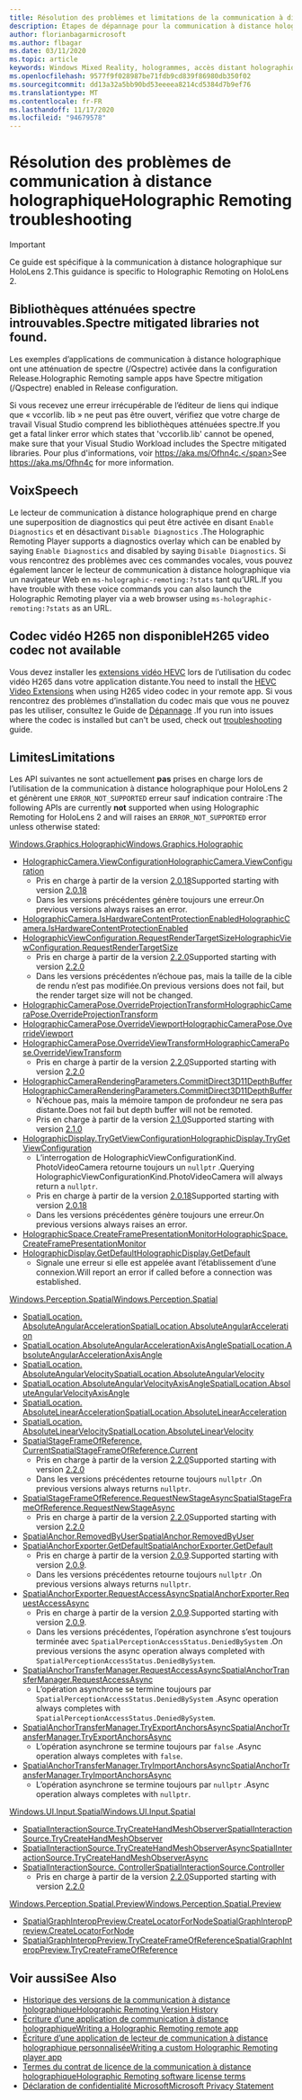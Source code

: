 ```yaml
---
title: Résolution des problèmes et limitations de la communication à distance holographique
description: Étapes de dépannage pour la communication à distance holographique sur HoloLens 2.
author: florianbagarmicrosoft
ms.author: flbagar
ms.date: 03/11/2020
ms.topic: article
keywords: Windows Mixed Reality, hologrammes, accès distant holographique, rendu à distance, rendu réseau, HoloLens, hologrammes distants, dépannage, aide, casque de réalité mixte, casque de réalité mixte, casque de réalité virtuelle
ms.openlocfilehash: 9577f9f028987be71fdb9cd839f86980db350f02
ms.sourcegitcommit: dd13a32a5bb90bd53eeeea8214cd5384d7b9ef76
ms.translationtype: MT
ms.contentlocale: fr-FR
ms.lasthandoff: 11/17/2020
ms.locfileid: "94679578"
---
```

# <a name="holographic-remoting-troubleshooting"></a><span data-ttu-id="1a5e5-104">Résolution des problèmes de communication à distance holographique</span><span class="sxs-lookup"><span data-stu-id="1a5e5-104">Holographic Remoting troubleshooting</span></span>

> [!IMPORTANT]
> <span data-ttu-id="1a5e5-105">Ce guide est spécifique à la communication à distance holographique sur HoloLens 2.</span><span class="sxs-lookup"><span data-stu-id="1a5e5-105">This guidance is specific to Holographic Remoting on HoloLens 2.</span></span>

## <a name="spectre-mitigated-libraries-not-found"></a><span data-ttu-id="1a5e5-106">Bibliothèques atténuées spectre introuvables.</span><span class="sxs-lookup"><span data-stu-id="1a5e5-106">Spectre mitigated libraries not found.</span></span>

<span data-ttu-id="1a5e5-107">Les exemples d’applications de communication à distance holographique ont une atténuation de spectre (/Qspectre) activée dans la configuration Release.</span><span class="sxs-lookup"><span data-stu-id="1a5e5-107">Holographic Remoting sample apps have Spectre mitigation (/Qspectre) enabled in Release configuration.</span></span>

<span data-ttu-id="1a5e5-108">Si vous recevez une erreur irrécupérable de l’éditeur de liens qui indique que « vccorlib. lib » ne peut pas être ouvert, vérifiez que votre charge de travail Visual Studio comprend les bibliothèques atténuées spectre.</span><span class="sxs-lookup"><span data-stu-id="1a5e5-108">If you get a fatal linker error which states that 'vccorlib.lib' cannot be opened, make sure that your Visual Studio Workload includes the Spectre mitigated libraries.</span></span> <span data-ttu-id="1a5e5-109">Pour plus d'informations, voir https://aka.ms/Ofhn4c.</span><span class="sxs-lookup"><span data-stu-id="1a5e5-109">See https://aka.ms/Ofhn4c for more information.</span></span>

## <a name="speech"></a><span data-ttu-id="1a5e5-110">Voix</span><span class="sxs-lookup"><span data-stu-id="1a5e5-110">Speech</span></span>

<span data-ttu-id="1a5e5-111">Le lecteur de communication à distance holographique prend en charge une superposition de diagnostics qui peut être activée en disant ```Enable Diagnostics``` et en désactivant ```Disable Diagnostics``` .</span><span class="sxs-lookup"><span data-stu-id="1a5e5-111">The Holographic Remoting Player supports a diagnostics overlay which can be enabled by saying ```Enable Diagnostics``` and disabled by saying ```Disable Diagnostics```.</span></span> <span data-ttu-id="1a5e5-112">Si vous rencontrez des problèmes avec ces commandes vocales, vous pouvez également lancer le lecteur de communication à distance holographique via un navigateur Web en ```ms-holographic-remoting:?stats``` tant qu’URL.</span><span class="sxs-lookup"><span data-stu-id="1a5e5-112">If you have trouble with these voice commands you can also launch the Holographic Remoting player via a web browser using ```ms-holographic-remoting:?stats``` as an URL.</span></span>

## <a name="h265-video-codec-not-available"></a><span data-ttu-id="1a5e5-113">Codec vidéo H265 non disponible</span><span class="sxs-lookup"><span data-stu-id="1a5e5-113">H265 video codec not available</span></span>

<span data-ttu-id="1a5e5-114">Vous devez installer les [extensions vidéo HEVC](https://www.microsoft.com/p/hevc-video-extensions/9nmzlz57r3t7) lors de l’utilisation du codec vidéo H265 dans votre application distante.</span><span class="sxs-lookup"><span data-stu-id="1a5e5-114">You need to install the [HEVC Video Extensions](https://www.microsoft.com/p/hevc-video-extensions/9nmzlz57r3t7) when using H265 video codec in your remote app.</span></span> <span data-ttu-id="1a5e5-115">Si vous rencontrez des problèmes d’installation du codec mais que vous ne pouvez pas les utiliser, consultez le Guide de [Dépannage](https://docs.microsoft.com/azure/remote-rendering/resources/troubleshoot#h265-codec-not-available) .</span><span class="sxs-lookup"><span data-stu-id="1a5e5-115">If you run into issues where the codec is installed but can't be used, check out [troubleshooting](https://docs.microsoft.com/azure/remote-rendering/resources/troubleshoot#h265-codec-not-available) guide.</span></span>

## <a name="limitations"></a><span data-ttu-id="1a5e5-116">Limites</span><span class="sxs-lookup"><span data-stu-id="1a5e5-116">Limitations</span></span>

<span data-ttu-id="1a5e5-117">Les API suivantes ne sont actuellement **pas** prises en charge lors de l’utilisation de la communication à distance holographique pour HoloLens 2 et génèrent une ```ERROR_NOT_SUPPORTED``` erreur sauf indication contraire :</span><span class="sxs-lookup"><span data-stu-id="1a5e5-117">The following APIs are currently **not** supported when using Holographic Remoting for HoloLens 2 and will raises an ```ERROR_NOT_SUPPORTED``` error unless otherwise stated:</span></span>

[<span data-ttu-id="1a5e5-118">Windows.Graphics.Holographic</span><span class="sxs-lookup"><span data-stu-id="1a5e5-118">Windows.Graphics.Holographic</span></span>](https://docs.microsoft.com/uwp/api/windows.graphics.holographic)

* [<span data-ttu-id="1a5e5-119">HolographicCamera.ViewConfiguration</span><span class="sxs-lookup"><span data-stu-id="1a5e5-119">HolographicCamera.ViewConfiguration</span></span>](https://docs.microsoft.com/uwp/api/windows.graphics.holographic.holographiccamera.viewconfiguration)
  - <span data-ttu-id="1a5e5-120">Pris en charge à partir de la version [2.0.18](holographic-remoting-version-history.md#v2.0.18)</span><span class="sxs-lookup"><span data-stu-id="1a5e5-120">Supported starting with version [2.0.18](holographic-remoting-version-history.md#v2.0.18)</span></span>
  - <span data-ttu-id="1a5e5-121">Dans les versions précédentes génère toujours une erreur.</span><span class="sxs-lookup"><span data-stu-id="1a5e5-121">On previous versions always raises an error.</span></span>
* [<span data-ttu-id="1a5e5-122">HolographicCamera.IsHardwareContentProtectionEnabled</span><span class="sxs-lookup"><span data-stu-id="1a5e5-122">HolographicCamera.IsHardwareContentProtectionEnabled</span></span>](https://docs.microsoft.com/uwp/api/windows.graphics.holographic.holographiccamera.ishardwarecontentprotectionenabled#Windows_Graphics_Holographic_HolographicCamera_IsHardwareContentProtectionEnabled)
* [<span data-ttu-id="1a5e5-123">HolographicViewConfiguration.RequestRenderTargetSize</span><span class="sxs-lookup"><span data-stu-id="1a5e5-123">HolographicViewConfiguration.RequestRenderTargetSize</span></span>](https://docs.microsoft.com/uwp/api/windows.graphics.holographic.holographicviewconfiguration.requestrendertargetsize#Windows_Graphics_Holographic_HolographicViewConfiguration_RequestRenderTargetSize_Windows_Foundation_Size_)
  - <span data-ttu-id="1a5e5-124">Pris en charge à partir de la version [2.2.0](holographic-remoting-version-history.md#v2.2.0)</span><span class="sxs-lookup"><span data-stu-id="1a5e5-124">Supported starting with version [2.2.0](holographic-remoting-version-history.md#v2.2.0)</span></span>
  - <span data-ttu-id="1a5e5-125">Dans les versions précédentes n’échoue pas, mais la taille de la cible de rendu n’est pas modifiée.</span><span class="sxs-lookup"><span data-stu-id="1a5e5-125">On previous versions does not fail, but the render target size will not be changed.</span></span>
* [<span data-ttu-id="1a5e5-126">HolographicCameraPose.OverrideProjectionTransform</span><span class="sxs-lookup"><span data-stu-id="1a5e5-126">HolographicCameraPose.OverrideProjectionTransform</span></span>](https://docs.microsoft.com/uwp/api/windows.graphics.holographic.holographiccamerapose.overrideprojectiontransform)
* [<span data-ttu-id="1a5e5-127">HolographicCameraPose.OverrideViewport</span><span class="sxs-lookup"><span data-stu-id="1a5e5-127">HolographicCameraPose.OverrideViewport</span></span>](https://docs.microsoft.com/uwp/api/windows.graphics.holographic.holographiccamerapose.overrideviewport)
* [<span data-ttu-id="1a5e5-128">HolographicCameraPose.OverrideViewTransform</span><span class="sxs-lookup"><span data-stu-id="1a5e5-128">HolographicCameraPose.OverrideViewTransform</span></span>](https://docs.microsoft.com/uwp/api/windows.graphics.holographic.holographiccamerapose.overrideviewtransform)
  - <span data-ttu-id="1a5e5-129">Pris en charge à partir de la version [2.2.0](holographic-remoting-version-history.md#v2.2.0)</span><span class="sxs-lookup"><span data-stu-id="1a5e5-129">Supported starting with version [2.2.0](holographic-remoting-version-history.md#v2.2.0)</span></span>
* [<span data-ttu-id="1a5e5-130">HolographicCameraRenderingParameters.CommitDirect3D11DepthBuffer</span><span class="sxs-lookup"><span data-stu-id="1a5e5-130">HolographicCameraRenderingParameters.CommitDirect3D11DepthBuffer</span></span>](https://docs.microsoft.com/uwp/api/windows.graphics.holographic.holographiccamerarenderingparameters.commitdirect3d11depthbuffer#Windows_Graphics_Holographic_HolographicCameraRenderingParameters_CommitDirect3D11DepthBuffer_Windows_Graphics_DirectX_Direct3D11_IDirect3DSurface_)
  - <span data-ttu-id="1a5e5-131">N’échoue pas, mais la mémoire tampon de profondeur ne sera pas distante.</span><span class="sxs-lookup"><span data-stu-id="1a5e5-131">Does not fail but depth buffer will not be remoted.</span></span>
  - <span data-ttu-id="1a5e5-132">Pris en charge à partir de la version [2.1.0](holographic-remoting-version-history.md#v2.1.0)</span><span class="sxs-lookup"><span data-stu-id="1a5e5-132">Supported starting with version [2.1.0](holographic-remoting-version-history.md#v2.1.0)</span></span>
* [<span data-ttu-id="1a5e5-133">HolographicDisplay.TryGetViewConfiguration</span><span class="sxs-lookup"><span data-stu-id="1a5e5-133">HolographicDisplay.TryGetViewConfiguration</span></span>](https://docs.microsoft.com/uwp/api/windows.graphics.holographic.holographicdisplay.trygetviewconfiguration)
  - <span data-ttu-id="1a5e5-134">L’interrogation de HolographicViewConfigurationKind. PhotoVideoCamera retourne toujours un ```nullptr``` .</span><span class="sxs-lookup"><span data-stu-id="1a5e5-134">Querying HolographicViewConfigurationKind.PhotoVideoCamera will always return a ```nullptr```.</span></span>
  - <span data-ttu-id="1a5e5-135">Pris en charge à partir de la version [2.0.18](holographic-remoting-version-history.md#v2.0.18)</span><span class="sxs-lookup"><span data-stu-id="1a5e5-135">Supported starting with version [2.0.18](holographic-remoting-version-history.md#v2.0.18)</span></span>
  - <span data-ttu-id="1a5e5-136">Dans les versions précédentes génère toujours une erreur.</span><span class="sxs-lookup"><span data-stu-id="1a5e5-136">On previous versions always raises an error.</span></span>
* [<span data-ttu-id="1a5e5-137">HolographicSpace.CreateFramePresentationMonitor</span><span class="sxs-lookup"><span data-stu-id="1a5e5-137">HolographicSpace.CreateFramePresentationMonitor</span></span>](https://docs.microsoft.com/uwp/api/windows.graphics.holographic.holographicspace.createframepresentationmonitor)
* [<span data-ttu-id="1a5e5-138">HolographicDisplay.GetDefault</span><span class="sxs-lookup"><span data-stu-id="1a5e5-138">HolographicDisplay.GetDefault</span></span>](https://docs.microsoft.com/uwp/api/windows.graphics.holographic.holographicdisplay.getdefault#Windows_Graphics_Holographic_HolographicDisplay_GetDefault)
  - <span data-ttu-id="1a5e5-139">Signale une erreur si elle est appelée avant l’établissement d’une connexion.</span><span class="sxs-lookup"><span data-stu-id="1a5e5-139">Will report an error if called before a connection was established.</span></span>


[<span data-ttu-id="1a5e5-140">Windows.Perception.Spatial</span><span class="sxs-lookup"><span data-stu-id="1a5e5-140">Windows.Perception.Spatial</span></span>](https://docs.microsoft.com/uwp/api/windows.perception.spatial)

* [<span data-ttu-id="1a5e5-141">SpatialLocation. AbsoluteAngularAcceleration</span><span class="sxs-lookup"><span data-stu-id="1a5e5-141">SpatialLocation.AbsoluteAngularAcceleration</span></span>](https://docs.microsoft.com/uwp/api/windows.perception.spatial.spatiallocation.absoluteangularacceleration)
* [<span data-ttu-id="1a5e5-142">SpatialLocation.AbsoluteAngularAccelerationAxisAngle</span><span class="sxs-lookup"><span data-stu-id="1a5e5-142">SpatialLocation.AbsoluteAngularAccelerationAxisAngle</span></span>](https://docs.microsoft.com/uwp/api/windows.perception.spatial.spatiallocation.absoluteangularaccelerationaxisangle)
* [<span data-ttu-id="1a5e5-143">SpatialLocation. AbsoluteAngularVelocity</span><span class="sxs-lookup"><span data-stu-id="1a5e5-143">SpatialLocation.AbsoluteAngularVelocity</span></span>](https://docs.microsoft.com/uwp/api/windows.perception.spatial.spatiallocation.absoluteangularvelocity)
* [<span data-ttu-id="1a5e5-144">SpatialLocation.AbsoluteAngularVelocityAxisAngle</span><span class="sxs-lookup"><span data-stu-id="1a5e5-144">SpatialLocation.AbsoluteAngularVelocityAxisAngle</span></span>](https://docs.microsoft.com/uwp/api/windows.perception.spatial.spatiallocation.absoluteangularvelocityaxisangle)
* [<span data-ttu-id="1a5e5-145">SpatialLocation. AbsoluteLinearAcceleration</span><span class="sxs-lookup"><span data-stu-id="1a5e5-145">SpatialLocation.AbsoluteLinearAcceleration</span></span>](https://docs.microsoft.com/uwp/api/windows.perception.spatial.spatiallocation.absolutelinearacceleration)
* [<span data-ttu-id="1a5e5-146">SpatialLocation. AbsoluteLinearVelocity</span><span class="sxs-lookup"><span data-stu-id="1a5e5-146">SpatialLocation.AbsoluteLinearVelocity</span></span>](https://docs.microsoft.com/uwp/api/windows.perception.spatial.spatiallocation.absolutelinearvelocity)
* [<span data-ttu-id="1a5e5-147">SpatialStageFrameOfReference. Current</span><span class="sxs-lookup"><span data-stu-id="1a5e5-147">SpatialStageFrameOfReference.Current</span></span>](https://docs.microsoft.com/uwp/api/windows.perception.spatial.spatialstageframeofreference.current)
  - <span data-ttu-id="1a5e5-148">Pris en charge à partir de la version [2.2.0](holographic-remoting-version-history.md#v2.2.0)</span><span class="sxs-lookup"><span data-stu-id="1a5e5-148">Supported starting with version [2.2.0](holographic-remoting-version-history.md#v2.2.0)</span></span>
  - <span data-ttu-id="1a5e5-149">Dans les versions précédentes retourne toujours ```nullptr``` .</span><span class="sxs-lookup"><span data-stu-id="1a5e5-149">On previous versions always returns ```nullptr```.</span></span>
* [<span data-ttu-id="1a5e5-150">SpatialStageFrameOfReference.RequestNewStageAsync</span><span class="sxs-lookup"><span data-stu-id="1a5e5-150">SpatialStageFrameOfReference.RequestNewStageAsync</span></span>](https://docs.microsoft.com/uwp/api/windows.perception.spatial.spatialstageframeofreference.requestnewstageasync)
  - <span data-ttu-id="1a5e5-151">Pris en charge à partir de la version [2.2.0](holographic-remoting-version-history.md#v2.2.0)</span><span class="sxs-lookup"><span data-stu-id="1a5e5-151">Supported starting with version [2.2.0](holographic-remoting-version-history.md#v2.2.0)</span></span>
* [<span data-ttu-id="1a5e5-152">SpatialAnchor.RemovedByUser</span><span class="sxs-lookup"><span data-stu-id="1a5e5-152">SpatialAnchor.RemovedByUser</span></span>](https://docs.microsoft.com/uwp/api/windows.perception.spatial.spatialanchor.removedbyuser)
* [<span data-ttu-id="1a5e5-153">SpatialAnchorExporter.GetDefault</span><span class="sxs-lookup"><span data-stu-id="1a5e5-153">SpatialAnchorExporter.GetDefault</span></span>](https://docs.microsoft.com/uwp/api/windows.perception.spatial.spatialanchorexporter.getdefault
)
  - <span data-ttu-id="1a5e5-154">Pris en charge à partir de la version [2.0.9](holographic-remoting-version-history.md#v2.0.9).</span><span class="sxs-lookup"><span data-stu-id="1a5e5-154">Supported starting with version [2.0.9](holographic-remoting-version-history.md#v2.0.9).</span></span> 
  - <span data-ttu-id="1a5e5-155">Dans les versions précédentes retourne toujours ```nullptr``` .</span><span class="sxs-lookup"><span data-stu-id="1a5e5-155">On previous versions always returns ```nullptr```.</span></span> 
* [<span data-ttu-id="1a5e5-156">SpatialAnchorExporter.RequestAccessAsync</span><span class="sxs-lookup"><span data-stu-id="1a5e5-156">SpatialAnchorExporter.RequestAccessAsync</span></span>](https://docs.microsoft.com/uwp/api/windows.perception.spatial.spatialanchorexporter.requestaccessasync
)
  - <span data-ttu-id="1a5e5-157">Pris en charge à partir de la version [2.0.9](holographic-remoting-version-history.md#v2.0.9).</span><span class="sxs-lookup"><span data-stu-id="1a5e5-157">Supported starting with version [2.0.9](holographic-remoting-version-history.md#v2.0.9).</span></span> 
  - <span data-ttu-id="1a5e5-158">Dans les versions précédentes, l’opération asynchrone s’est toujours terminée avec ```SpatialPerceptionAccessStatus.DeniedBySystem``` .</span><span class="sxs-lookup"><span data-stu-id="1a5e5-158">On previous versions the async operation always completed with ```SpatialPerceptionAccessStatus.DeniedBySystem```.</span></span>
* [<span data-ttu-id="1a5e5-159">SpatialAnchorTransferManager.RequestAccessAsync</span><span class="sxs-lookup"><span data-stu-id="1a5e5-159">SpatialAnchorTransferManager.RequestAccessAsync</span></span>](https://docs.microsoft.com/uwp/api/windows.perception.spatial.spatialanchortransfermanager.requestaccessasync#Windows_Perception_Spatial_SpatialAnchorTransferManager_RequestAccessAsync)
  - <span data-ttu-id="1a5e5-160">L’opération asynchrone se termine toujours par ```SpatialPerceptionAccessStatus.DeniedBySystem``` .</span><span class="sxs-lookup"><span data-stu-id="1a5e5-160">Async operation always completes with ```SpatialPerceptionAccessStatus.DeniedBySystem```.</span></span>
* [<span data-ttu-id="1a5e5-161">SpatialAnchorTransferManager.TryExportAnchorsAsync</span><span class="sxs-lookup"><span data-stu-id="1a5e5-161">SpatialAnchorTransferManager.TryExportAnchorsAsync</span></span>](https://docs.microsoft.com/uwp/api/windows.perception.spatial.spatialanchortransfermanager.tryexportanchorsasync#Windows_Perception_Spatial_SpatialAnchorTransferManager_TryExportAnchorsAsync_Windows_Foundation_Collections_IIterable_Windows_Foundation_Collections_IKeyValuePair_System_String_Windows_Perception_Spatial_SpatialAnchor___Windows_Storage_Streams_IOutputStream_)
  - <span data-ttu-id="1a5e5-162">L’opération asynchrone se termine toujours par ```false``` .</span><span class="sxs-lookup"><span data-stu-id="1a5e5-162">Async operation always completes with ```false```.</span></span>
* [<span data-ttu-id="1a5e5-163">SpatialAnchorTransferManager.TryImportAnchorsAsync</span><span class="sxs-lookup"><span data-stu-id="1a5e5-163">SpatialAnchorTransferManager.TryImportAnchorsAsync</span></span>](https://docs.microsoft.com/uwp/api/windows.perception.spatial.spatialanchortransfermanager.tryimportanchorsasync
)
  - <span data-ttu-id="1a5e5-164">L’opération asynchrone se termine toujours par ```nullptr``` .</span><span class="sxs-lookup"><span data-stu-id="1a5e5-164">Async operation always completes with ```nullptr```.</span></span>

[<span data-ttu-id="1a5e5-165">Windows.UI.Input.Spatial</span><span class="sxs-lookup"><span data-stu-id="1a5e5-165">Windows.UI.Input.Spatial</span></span>](https://docs.microsoft.com/uwp/api/windows.ui.input.spatial)

* [<span data-ttu-id="1a5e5-166">SpatialInteractionSource.TryCreateHandMeshObserver</span><span class="sxs-lookup"><span data-stu-id="1a5e5-166">SpatialInteractionSource.TryCreateHandMeshObserver</span></span>](https://docs.microsoft.com/uwp/api/windows.ui.input.spatial.spatialinteractionsource.trycreatehandmeshobserver#Windows_UI_Input_Spatial_SpatialInteractionSource_TryCreateHandMeshObserver)
* [<span data-ttu-id="1a5e5-167">SpatialInteractionSource.TryCreateHandMeshObserverAsync</span><span class="sxs-lookup"><span data-stu-id="1a5e5-167">SpatialInteractionSource.TryCreateHandMeshObserverAsync</span></span>](https://docs.microsoft.com/uwp/api/windows.ui.input.spatial.spatialinteractionsource.trycreatehandmeshobserverasync)
* [<span data-ttu-id="1a5e5-168">SpatialInteractionSource. Controller</span><span class="sxs-lookup"><span data-stu-id="1a5e5-168">SpatialInteractionSource.Controller</span></span>](https://docs.microsoft.com/uwp/api/windows.ui.input.spatial.spatialinteractionsource.controller#Windows_UI_Input_Spatial_SpatialInteractionSource_Controller)
  - <span data-ttu-id="1a5e5-169">Pris en charge à partir de la version [2.2.0](holographic-remoting-version-history.md#v2.2.0)</span><span class="sxs-lookup"><span data-stu-id="1a5e5-169">Supported starting with version [2.2.0](holographic-remoting-version-history.md#v2.2.0)</span></span>

[<span data-ttu-id="1a5e5-170">Windows.Perception.Spatial.Preview</span><span class="sxs-lookup"><span data-stu-id="1a5e5-170">Windows.Perception.Spatial.Preview</span></span>](https://docs.microsoft.com/uwp/api/windows.perception.spatial.preview)

* [<span data-ttu-id="1a5e5-171">SpatialGraphInteropPreview.CreateLocatorForNode</span><span class="sxs-lookup"><span data-stu-id="1a5e5-171">SpatialGraphInteropPreview.CreateLocatorForNode</span></span>](https://docs.microsoft.com/uwp/api/windows.perception.spatial.preview.spatialgraphinteroppreview.createlocatorfornode)
* [<span data-ttu-id="1a5e5-172">SpatialGraphInteropPreview.TryCreateFrameOfReference</span><span class="sxs-lookup"><span data-stu-id="1a5e5-172">SpatialGraphInteropPreview.TryCreateFrameOfReference</span></span>](https://docs.microsoft.com/uwp/api/windows.perception.spatial.preview.spatialgraphinteroppreview.trycreateframeofreference)

## <a name="see-also"></a><span data-ttu-id="1a5e5-173">Voir aussi</span><span class="sxs-lookup"><span data-stu-id="1a5e5-173">See Also</span></span>
* [<span data-ttu-id="1a5e5-174">Historique des versions de la communication à distance holographique</span><span class="sxs-lookup"><span data-stu-id="1a5e5-174">Holographic Remoting Version History</span></span>](holographic-remoting-version-history.md)
* [<span data-ttu-id="1a5e5-175">Écriture d’une application de communication à distance holographique</span><span class="sxs-lookup"><span data-stu-id="1a5e5-175">Writing a Holographic Remoting remote app</span></span>](holographic-remoting-create-host.md)
* [<span data-ttu-id="1a5e5-176">Écriture d’une application de lecteur de communication à distance holographique personnalisée</span><span class="sxs-lookup"><span data-stu-id="1a5e5-176">Writing a custom Holographic Remoting player app</span></span>](holographic-remoting-create-player.md)
* [<span data-ttu-id="1a5e5-177">Termes du contrat de licence de la communication à distance holographique</span><span class="sxs-lookup"><span data-stu-id="1a5e5-177">Holographic Remoting software license terms</span></span>](https://docs.microsoft.com/legal/mixed-reality/microsoft-holographic-remoting-software-license-terms)
* [<span data-ttu-id="1a5e5-178">Déclaration de confidentialité Microsoft</span><span class="sxs-lookup"><span data-stu-id="1a5e5-178">Microsoft Privacy Statement</span></span>](https://go.microsoft.com/fwlink/?LinkId=521839)
